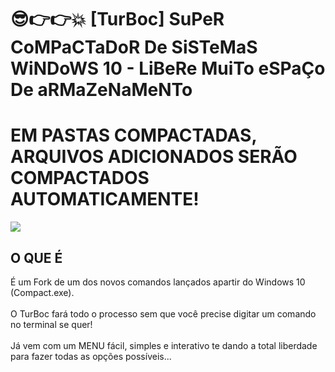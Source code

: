 # 😎👉👉💥 [TurBoc] SuPeR CoMPaCTaDoR De SiSTeMaS WiNDoWS 10 - LiBeRe MuiTo eSPaÇo De aRMaZeNaMeNTo
<h1>EM PASTAS COMPACTADAS, ARQUIVOS ADICIONADOS SERÃO COMPACTADOS AUTOMATICAMENTE!</h1>
<img src="https://github.com/ostonprata/TurBoc/blob/main/TurBoc.png">
<h2>O QUE É</h2>
É um Fork de um dos novos comandos lançados apartir do Windows 10 (Compact.exe).
</br>
</br>
O TurBoc fará todo o processo sem que você precise digitar um comando no terminal se quer!
</br>
</br>
Já vem com um MENU fácil, simples e interativo te dando a total liberdade para fazer todas as opções possíveis...
